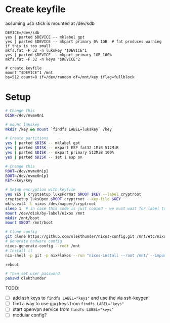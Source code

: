 # Create keyfile

assuming usb stick is mounted at /dev/sdb

```
DEVICE=/dev/sdb
yes | parted $DEVICE -- mklabel gpt
yes | parted $DEVICE -- mkpart primary 0% 1GB  # fat produces warning if this is too small
mkfs.fat -F 32 -n lukskey "$DEVICE"1
yes | parted $DEVICE -- mkpart primary 1GB 100%
mkfs.fat -F 32 -n keys "$DEVICE"2

# create keyfile
mount "$DEVICE"1 /mnt
bs=512 count=8 if=/dev/random of=/mnt/key iflag=fullblock
```

# Setup

```bash
# Change this
DISK=/dev/nvme0n1

# mount lukskey
mkdir /key && mount `findfs LABEL=lukskey` /key

# Create partitions
yes | parted $DISK -- mklabel gpt
yes | parted $DISK -- mkpart ESP fat32 1MiB 512MiB
yes | parted $DISK -- mkpart primary 512MiB 100%
yes | parted $DISK -- set 1 esp on

# Change this
ROOT=/dev/nvme0n1p2
BOOT=/dev/nvme0n1p1
KEY=/key/key

# Setup encryption with keyfile
yes YES | cryptsetup luksFormat $ROOT $KEY --label cryptroot
cryptsetup luksOpen $ROOT cryptroot --key-file $KEY
mkfs.ext4 -L nixos /dev/mapper/cryptroot
sleep 1  # in case this code is just copied - we must wait for label to be created
mount /dev/disk/by-label/nixos /mnt
mkdir /mnt/boot
mount $BOOT /mnt/boot

# Clone config
git clone https://github.com/olekthunder/nixos-config.git /mnt/etc/nixos
# Generate hadware config 
nixos-generate-config --root /mnt
# Install it
nix-shell -p git -p nixFlakes --run "nixos-install --root /mnt/ --impure --flake /mnt/etc/nixos#gimli"

reboot

# Then set user password
passwd olekthunder
```


TODO: 

- [ ] add ssh keys to `findfs LABEL="keys"` and use the via ssh-keygen
- [ ] find a way to use gpg keys from `findfs LABEL="keys"`
- [ ] start openvpn service from `findfs LABEL="keys"`
- [ ] modular config?
